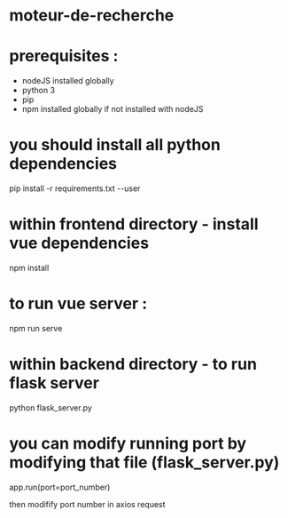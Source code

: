 # moteur-de-recherche

# prerequisites : 
- nodeJS installed globally 
- python 3
- pip
- npm installed globally if not installed with nodeJS

# you should install all python dependencies

pip install -r requirements.txt --user

# within frontend directory - install vue dependencies

npm install

# to run vue server :

npm run serve

# within backend directory - to run flask server

python flask_server.py

# you can modify running port by modifying that file (flask_server.py)

app.run(port=port_number)

then modifify port number in axios request

